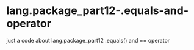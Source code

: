 # lang.package_part12-.equals-and-operator
just a code about lang.package_part12 .equals() and == operator
